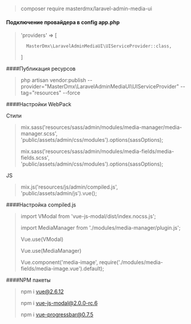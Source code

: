 
>composer require masterdmx/laravel-admin-media-ui

#### Подключение провайдера в config app.php
> 'providers' => [
> 
>       MasterDmx\LaravelAdminMediaUI\UIServiceProvider::class,
> ]

####Публикация ресурсов
>php artisan vendor:publish --provider="MasterDmx\LaravelAdminMediaUI\UIServiceProvider" --tag="resources" --force

####Настройки WebPack

Стили

>mix.sass('resources/sass/admin/modules/media-manager/media-manager.scss', 'public/assets/admin/css/modules').options(sassOptions);
> 
>mix.sass('resources/sass/admin/modules/media-fields/media-fields.scss', 'public/assets/admin/css/modules').options(sassOptions);

JS

>mix.js('resources/js/admin/compiled.js', 'public/assets/admin/js').vue();

####Настройка compiled.js

>import VModal from 'vue-js-modal/dist/index.nocss.js';
> 
>import MediaManager from './modules/media-manager/plugin.js';
> 
>Vue.use(VModal)
> 
>Vue.use(MediaManager)
> 
>Vue.component('media-image', require('./modules/media-fields/media-image.vue').default);

####NPM пакеты
>npm i vue@2.6.12
> 
>npm i vue-js-modal@2.0.0-rc.6
> 
>npm i vue-progressbar@0.7.5
